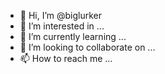 - 👋 Hi, I’m @biglurker
- 👀 I’m interested in ...
- 🌱 I’m currently learning ...
- 💞️ I’m looking to collaborate on ...
- 📫 How to reach me ...

<!---
biglurker/biglurker is a ✨ special ✨ repository because its `README.md` (this file) appears on your GitHub profile.
You can click the Preview link to take a look at your changes.
--->
